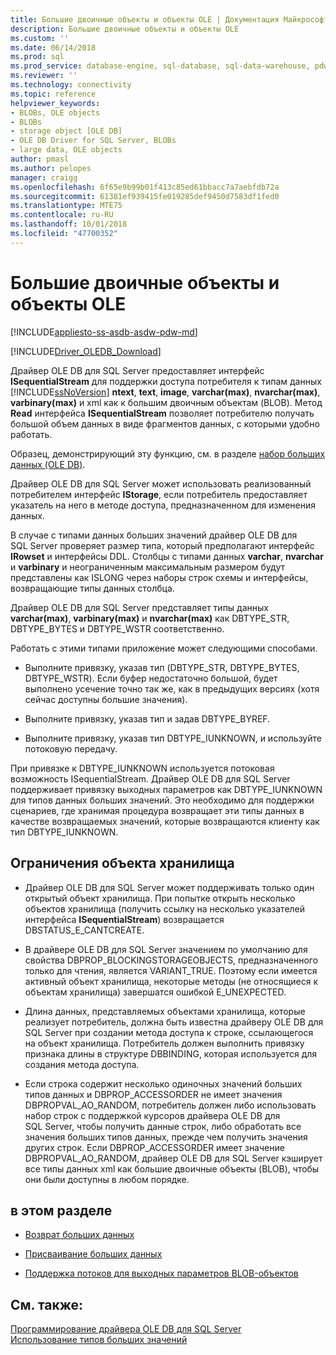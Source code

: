 ```yaml
---
title: Большие двоичные объекты и объекты OLE | Документация Майкрософт
description: Большие двоичные объекты и объекты OLE
ms.custom: ''
ms.date: 06/14/2018
ms.prod: sql
ms.prod_service: database-engine, sql-database, sql-data-warehouse, pdw
ms.reviewer: ''
ms.technology: connectivity
ms.topic: reference
helpviewer_keywords:
- BLOBs, OLE objects
- BLOBs
- storage object [OLE DB]
- OLE DB Driver for SQL Server, BLOBs
- large data, OLE objects
author: pmasl
ms.author: pelopes
manager: craigg
ms.openlocfilehash: 6f65e9b99b01f413c85ed61bbacc7a7aebfdb72a
ms.sourcegitcommit: 61381ef939415fe019285def9450d7583df1fed0
ms.translationtype: MTE75
ms.contentlocale: ru-RU
ms.lasthandoff: 10/01/2018
ms.locfileid: "47700352"
---
```

# <a name="blobs-and-ole-objects"></a>Большие двоичные объекты и объекты OLE
[!INCLUDE[appliesto-ss-asdb-asdw-pdw-md](../../../includes/appliesto-ss-asdb-asdw-pdw-md.md)]

[!INCLUDE[Driver_OLEDB_Download](../../../includes/driver_oledb_download.md)]

  Драйвер OLE DB для SQL Server предоставляет интерфейс **ISequentialStream** для поддержки доступа потребителя к типам данных [!INCLUDE[ssNoVersion](../../../includes/ssnoversion-md.md)] **ntext**, **text**, **image**, **varchar(max)**, **nvarchar(max)**, **varbinary(max)** и xml как к большим двоичным объектам (BLOB). Метод **Read** интерфейса **ISequentialStream** позволяет потребителю получать большой объем данных в виде фрагментов данных, с которыми удобно работать.  
  
 Образец, демонстрирующий эту функцию, см. в разделе [набор больших данных &#40;OLE DB&#41;](../../oledb/ole-db-how-to/set-large-data-ole-db.md).  
  
 Драйвер OLE DB для SQL Server может использовать реализованный потребителем интерфейс **IStorage**, если потребитель предоставляет указатель на него в методе доступа, предназначенном для изменения данных.  
  
 В случае с типами данных больших значений драйвер OLE DB для SQL Server проверяет размер типа, который предполагают интерфейс **IRowset** и интерфейсы DDL. Столбцы с типами данных **varchar**, **nvarchar** и **varbinary** и неограниченным максимальным размером будут представлены как ISLONG через наборы строк схемы и интерфейсы, возвращающие типы данных столбца.  
  
 Драйвер OLE DB для SQL Server представляет типы данных **varchar(max)**, **varbinary(max)** и **nvarchar(max)** как DBTYPE_STR, DBTYPE_BYTES и DBTYPE_WSTR соответственно.  
  
 Работать с этими типами приложение может следующими способами.  
  
-   Выполните привязку, указав тип (DBTYPE_STR, DBTYPE_BYTES, DBTYPE_WSTR). Если буфер недостаточно большой, будет выполнено усечение точно так же, как в предыдущих версиях (хотя сейчас доступны большие значения).  
  
-   Выполните привязку, указав тип и задав DBTYPE_BYREF.  
  
-   Выполните привязку, указав тип DBTYPE_IUNKNOWN, и используйте потоковую передачу.  
  
 При привязке к DBTYPE_IUNKNOWN используется потоковая возможность ISequentialStream. Драйвер OLE DB для SQL Server поддерживает привязку выходных параметров как DBTYPE_IUNKNOWN для типов данных больших значений. Это необходимо для поддержки сценариев, где хранимая процедура возвращает эти типы данных в качестве возвращаемых значений, которые возвращаются клиенту как тип DBTYPE_IUNKNOWN.  
  
## <a name="storage-object-limitations"></a>Ограничения объекта хранилища  
  
-   Драйвер OLE DB для SQL Server может поддерживать только один открытый объект хранилища. При попытке открыть несколько объектов хранилища (получить ссылку на несколько указателей интерфейса **ISequentialStream**) возвращается DBSTATUS_E_CANTCREATE.  
  
-   В драйвере OLE DB для SQL Server значением по умолчанию для свойства DBPROP_BLOCKINGSTORAGEOBJECTS, предназначенного только для чтения, является VARIANT_TRUE. Поэтому если имеется активный объект хранилища, некоторые методы (не относящиеся к объектам хранилища) завершатся ошибкой E_UNEXPECTED.  
  
-   Длина данных, представляемых объектами хранилища, которые реализует потребитель, должна быть известна драйверу OLE DB для SQL Server при создании метода доступа к строке, ссылающегося на объект хранилища. Потребитель должен выполнить привязку признака длины в структуре DBBINDING, которая используется для создания метода доступа.  
  
-   Если строка содержит несколько одиночных значений больших типов данных и DBPROP_ACCESSORDER не имеет значения DBPROPVAL_AO_RANDOM, потребитель должен либо использовать набор строк с поддержкой курсоров драйвера OLE DB для SQL Server, чтобы получить данные строк, либо обработать все значения больших типов данных, прежде чем получить значения других строк. Если DBPROP_ACCESSORDER имеет значение DBPROPVAL_AO_RANDOM, драйвер OLE DB для SQL Server кэширует все типы данных xml как большие двоичные объекты (BLOB), чтобы они были доступны в любом порядке.  
  
## <a name="in-this-section"></a>в этом разделе  
  
-   [Возврат больших данных](../../oledb/ole-db-blobs/getting-large-data.md)  
  
-   [Присваивание больших данных](../../oledb/ole-db-blobs/setting-large-data.md)  
  
-   [Поддержка потоков для выходных параметров BLOB-объектов](../../oledb/ole-db-blobs/streaming-support-for-blob-output-parameters.md)  
  
## <a name="see-also"></a>См. также:  
 [Программирование драйвера OLE DB для SQL Server](../../oledb/ole-db/oledb-driver-for-sql-server-programming.md)        
 [Использование типов больших значений](../../oledb/features/using-large-value-types.md)  
  
  
